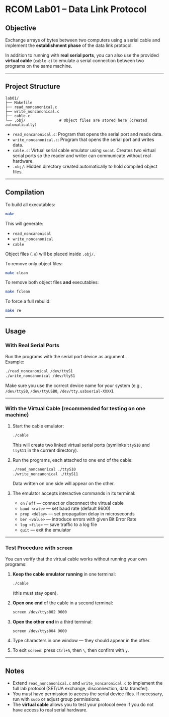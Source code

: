 # RCOM Lab01 – Data Link Protocol

## Objective
Exchange arrays of bytes between two computers using a serial cable and implement the **establishment phase** of the data link protocol.

In addition to running with **real serial ports**, you can also use the provided **virtual cable** (`cable.c`) to emulate a serial connection between two programs on the same machine.

---

## Project Structure
```
lab01/
├── Makefile
├── read_noncanonical.c
├── write_noncanonical.c
├── cable.c
└── .obj/               # Object files are stored here (created automatically)
```

- `read_noncanonical.c`: Program that opens the serial port and reads data.  
- `write_noncanonical.c`: Program that opens the serial port and writes data.  
- `cable.c`: Virtual serial cable emulator using `socat`. Creates two virtual serial ports so the reader and writer can communicate without real hardware.  
- `.obj/`: Hidden directory created automatically to hold compiled object files.  

---

## Compilation
To build all executables:
```bash
make
```

This will generate:
- `read_noncanonical`
- `write_noncanonical`
- `cable`

Object files (`.o`) will be placed inside `.obj/`.

To remove only object files:
```bash
make clean
```

To remove both object files **and** executables:
```bash
make fclean
```

To force a full rebuild:
```bash
make re
```

---

## Usage

### With Real Serial Ports
Run the programs with the serial port device as argument.  
Example:
```bash
./read_noncanonical /dev/ttyS1
./write_noncanonical /dev/ttyS1
```
Make sure you use the correct device name for your system (e.g., `/dev/ttyS0`, `/dev/ttyUSB0`, `/dev/tty.usbserial-XXXX`).

---

### With the Virtual Cable (recommended for testing on one machine)
1. Start the cable emulator:
   ```bash
   ./cable
   ```
   This will create two linked virtual serial ports (symlinks `ttyS10` and `ttyS11` in the current directory).

2. Run the programs, each attached to one end of the cable:
   ```bash
   ./read_noncanonical ./ttyS10
   ./write_noncanonical ./ttyS11
   ```
   Data written on one side will appear on the other.

3. The emulator accepts interactive commands in its terminal:
   - `on` / `off` — connect or disconnect the virtual cable  
   - `baud <rate>` — set baud rate (default 9600)  
   - `prop <delay>` — set propagation delay in microseconds  
   - `ber <value>` — introduce errors with given Bit Error Rate  
   - `log <file>` — save traffic to a log file  
   - `quit` — exit the emulator  

---

### Test Procedure with `screen`
You can verify that the virtual cable works without running your own programs:

1. **Keep the cable emulator running** in one terminal:
   ```bash
   ./cable
   ```
   (this must stay open).

2. **Open one end** of the cable in a second terminal:
   ```bash
   screen /dev/ttys002 9600
   ```

3. **Open the other end** in a third terminal:
   ```bash
   screen /dev/ttys004 9600
   ```

4. Type characters in one window — they should appear in the other.

5. To exit `screen`: press `Ctrl+A`, then `\`, then confirm with `y`.

---

## Notes
- Extend `read_noncanonical.c` and `write_noncanonical.c` to implement the full lab protocol (SET/UA exchange, disconnection, data transfer).  
- You must have permission to access the serial device files. If necessary, run with `sudo` or adjust group permissions.  
- The **virtual cable** allows you to test your protocol even if you do not have access to real serial hardware.  
